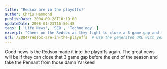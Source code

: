 ```yaml
---
title: "Redsox are in the playoffs!"
author: Chris Hammond
publishDate: 2004-09-28T10:19:00
updateDate: 2008-01-23T16:50:48
tags: [ 'Life News', 'SEO', 'Technology' ]
excerpt: "Cheer on the Redsox as they fight to close a 3-game gap and take the Pennant from the Yankees in the playoffs. Will they succeed this season?"
url: /2004/redsox-are-in-the-playoffs  # Use the generated URL with year
---
```

Good news is the Redsox made it into the playoffs again. The great news will be if they can close that 3 game gap before the end of the season and take the Pennant from those damn Yankees!

